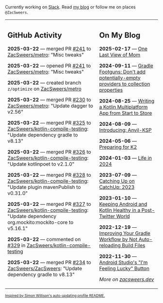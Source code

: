 Currently working on [Slack](https://slack.com/). Read [my blog](https://zacsweers.dev/) or follow me on places `@ZacSweers`.

<table><tr><td valign="top" width="60%">

## GitHub Activity
<!-- githubActivity starts -->
**2025-03-22** — merged PR [#241](https://github.com/ZacSweers/metro/pull/241) to [ZacSweers/metro](https://github.com/ZacSweers/metro): "Misc tweaks"

**2025-03-22** — opened PR [#241](https://github.com/ZacSweers/metro/pull/241) to [ZacSweers/metro](https://github.com/ZacSweers/metro): "Misc tweaks"

**2025-03-22** — created branch `z/optimize` on [ZacSweers/metro](https://github.com/ZacSweers/metro)

**2025-03-22** — merged PR [#230](https://github.com/ZacSweers/metro/pull/230) to [ZacSweers/metro](https://github.com/ZacSweers/metro): "Update dagger to v2.56"

**2025-03-22** — merged PR [#325](https://github.com/ZacSweers/kotlin-compile-testing/pull/325) to [ZacSweers/kotlin-compile-testing](https://github.com/ZacSweers/kotlin-compile-testing): "Update dependency gradle to v8.13"

**2025-03-22** — merged PR [#326](https://github.com/ZacSweers/kotlin-compile-testing/pull/326) to [ZacSweers/kotlin-compile-testing](https://github.com/ZacSweers/kotlin-compile-testing): "Update kotlinpoet to v2.1.0"

**2025-03-22** — merged PR [#328](https://github.com/ZacSweers/kotlin-compile-testing/pull/328) to [ZacSweers/kotlin-compile-testing](https://github.com/ZacSweers/kotlin-compile-testing): "Update plugin mavenPublish to v0.31.0"

**2025-03-22** — merged PR [#327](https://github.com/ZacSweers/kotlin-compile-testing/pull/327) to [ZacSweers/kotlin-compile-testing](https://github.com/ZacSweers/kotlin-compile-testing): "Update dependency org.mockito:mockito-core to v5.16.1"

**2025-03-22** — commented on [#329](https://github.com/ZacSweers/kotlin-compile-testing/issues/329#issuecomment-2745898091) in [ZacSweers/kotlin-compile-testing](https://github.com/ZacSweers/kotlin-compile-testing)

**2025-03-22** — merged PR [#234](https://github.com/ZacSweers/ZacSweers/pull/234) to [ZacSweers/ZacSweers](https://github.com/ZacSweers/ZacSweers): "Update dependency gradle to v8.13"
<!-- githubActivity ends -->
</td><td valign="top" width="40%">

## On My Blog
<!-- blog starts -->
**2025-02-17** — [One Last View of Mom](https://www.zacsweers.dev/one-last-view-of-mom/)

**2024-09-11** — [Gradle Footguns: Don't add potentially-empty providers to collection properties](https://www.zacsweers.dev/gradle-footgun-adding-empty-providers-to-collection-properties/)

**2024-08-25** — [Writing a Kotlin Multiplatform App from Start to Store](https://www.zacsweers.dev/writing-a-kotlin-multiplatform-app-from-start-to-store/)

**2024-08-09** — [Introducing: Anvil-KSP](https://www.zacsweers.dev/introducing-anvil-ksp/)

**2024-05-06** — [Preparing for K2](https://www.zacsweers.dev/preparing-for-k2/)

**2024-01-03** — [Life in 2024](https://www.zacsweers.dev/life-in-2024/)

**2023-07-09** — [Catching Up on CatchUp: 2023](https://www.zacsweers.dev/catching-up-on-catchup-2023/)

**2023-01-10** — [Keeping Android and Kotlin Healthy in a Post-Twitter World](https://www.zacsweers.dev/keeping-android-healthy/)

**2022-12-19** — [Improving Your Gradle Workflow by Not Auto-reloading Build Files](https://www.zacsweers.dev/improving-your-workflow-by-not-auto-reloading-build-files/)

**2022-11-30** — [Android Studio's "I'm Feeling Lucky" Button](https://www.zacsweers.dev/android-studios-im-feeling-lucky-button/)
<!-- blog ends -->
_More on [zacsweers.dev](https://zacsweers.dev/)_
</td></tr></table>

<sub><a href="https://simonwillison.net/2020/Jul/10/self-updating-profile-readme/">Inspired by Simon Willison's auto-updating profile README.</a></sub>